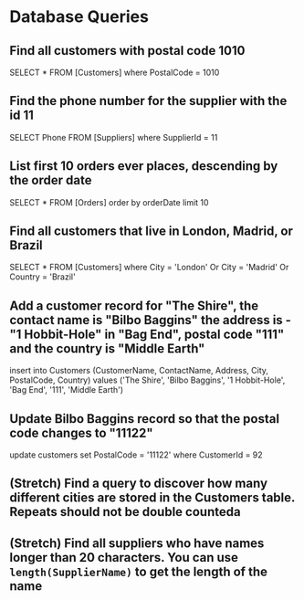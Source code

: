 # Database Queries

## Find all customers with postal code 1010

SELECT \* FROM [Customers] where PostalCode = 1010

## Find the phone number for the supplier with the id 11

SELECT Phone FROM [Suppliers] where SupplierId = 11

## List first 10 orders ever places, descending by the order date

SELECT \* FROM [Orders] order by orderDate limit 10

## Find all customers that live in London, Madrid, or Brazil

SELECT \* FROM [Customers] where City = 'London' Or City = 'Madrid' Or Country = 'Brazil'

## Add a customer record for "The Shire", the contact name is "Bilbo Baggins" the address is -"1 Hobbit-Hole" in "Bag End", postal code "111" and the country is "Middle Earth"

insert into Customers (CustomerName, ContactName, Address, City, PostalCode, Country) values ('The Shire', 'Bilbo Baggins', '1 Hobbit-Hole', 'Bag End', '111', 'Middle Earth')

## Update Bilbo Baggins record so that the postal code changes to "11122"

update customers set PostalCode = '11122' where CustomerId = 92

## (Stretch) Find a query to discover how many different cities are stored in the Customers table. Repeats should not be double counteda

## (Stretch) Find all suppliers who have names longer than 20 characters. You can use `length(SupplierName)` to get the length of the name
